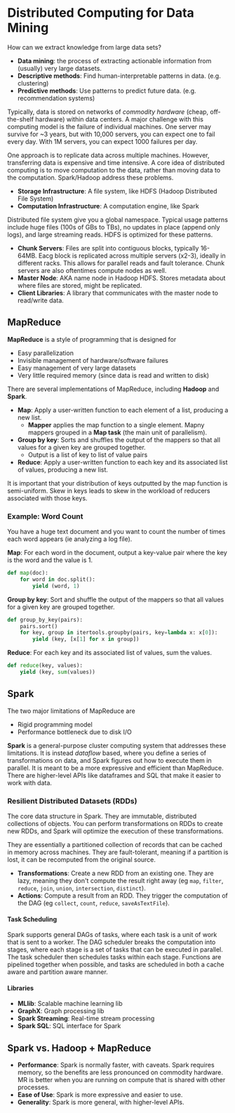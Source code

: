 # Distributed Computing for Data Mining

How can we extract knowledge from large data sets?

- **Data mining**: the process of extracting actionable information from (usually) very large datasets.
- **Descriptive methods**: Find human-interpretable patterns in data. (e.g. clustering)
- **Predictive methods**: Use patterns to predict future data. (e.g. recommendation systems)

Typically, data is stored on networks of *commodity hardware* (cheap, off-the-shelf hardware) within data centers. A major challenge with this computing model is the failure of individual machines. One server may survive for ~3 years, but with 10,000 servers, you can expect one to fail every day. With 1M servers, you can expect 1000 failures per day.

One approach is to replicate data across multiple machines. However, transferring data is expensive and time intensive. A core idea of distributed computing is to move computation to the data, rather than moving data to the computation. Spark/Hadoop address these problems.

- **Storage Infrastructure**: A file system, like HDFS (Hadoop Distributed File System)
- **Computation Infrastructure**: A computation engine, like Spark

Distributed file system give you a global namespace. Typical usage patterns include huge files (100s of GBs to TBs), no updates in place (append only logs), and large streaming reads. HDFS is optimized for these patterns.

- **Chunk Servers**: Files are split into contiguous blocks, typically 16-64MB. Eacg block is replicated across multiple servers (x2-3), ideally in different racks. This allows for parallel reads and fault tolerance. Chunk servers are also oftentimes compute nodes as well.
- **Master Node**: AKA name node in Hadoop HDFS. Stores metadata about where files are stored, might be replicated.
- **Client Libraries**: A library that communicates with the master node to read/write data.

## MapReduce

**MapReduce** is a style of programming that is designed for
- Easy parallelization
- Invisible management of hardware/software failures
- Easy management of very large datasets
- Very little required memory (since data is read and written to disk)

There are several implementations of MapReduce, including **Hadoop** and **Spark**.

- **Map**: Apply a user-written function to each element of a list, producing a new list.
  - **Mapper** applies the map function to a single element. Mapny mappers grouped in a **Map task** (the main unit of parallelism).
- **Group by key**: Sorts and shuffles the output of the mappers so that all values for a given key are grouped together.
  - Output is a list of key to list of value pairs
- **Reduce**: Apply a user-written function to each key and its associated list of values, producing a new list.

It is important that your distribution of keys outputted by the map function is semi-uniform. Skew in keys leads to skew in the workload of reducers associated with those keys.

### Example: Word Count

You have a huge text document and you want to count the number of times each word appears (ie analyzing a log file).

**Map**: For each word in the document, output a key-value pair where the key is the word and the value is 1.

```python
def map(doc):
    for word in doc.split():
        yield (word, 1)
```

**Group by key**: Sort and shuffle the output of the mappers so that all values for a given key are grouped together.

```python
def group_by_key(pairs):
    pairs.sort()
    for key, group in itertools.groupby(pairs, key=lambda x: x[0]):
        yield (key, [x[1] for x in group])
```

**Reduce**: For each key and its associated list of values, sum the values.

```python
def reduce(key, values):
    yield (key, sum(values))
```

## Spark

The two major limitations of MapReduce are
- Rigid programming model
- Performance bottleneck due to disk I/O

**Spark** is a general-purpose cluster computing system that addresses these limitations. It is instead *dataflow* based, where you define a series of transformations on data, and Spark figures out how to execute them in parallel. It is meant to be a more expressive and efficient than MapReduce. There are higher-level APIs like dataframes and SQL that make it easier to work with data.

### Resilient Distributed Datasets (RDDs)
The core data structure in Spark. They are immutable, distributed collections of objects. You can perform transformations on RDDs to create new RDDs, and Spark will optimize the execution of these transformations.

They are essentially a partitioned collection of records that can be cached in memory across machines. They are fault-tolerant, meaning if a partition is lost, it can be recomputed from the original source.

- **Transformations**: Create a new RDD from an existing one. They are lazy, meaning they don't compute the result right away (eg `map`, `filter`, `reduce`, `join`, `union`, `intersection`, `distinct`).
- **Actions**: Compute a result from an RDD. They trigger the computation of the DAG (eg `collect`, `count`, `reduce`, `saveAsTextFile`).

#### Task Scheduling

Spark supports general DAGs of tasks, where each task is a unit of work that is sent to a worker. The DAG scheduler breaks the computation into stages, where each stage is a set of tasks that can be executed in parallel. The task scheduler then schedules tasks within each stage. Functions are pipelined together when possible, and tasks are scheduled in both a cache aware and partition aware manner.

#### Libraries

- **MLlib**: Scalable machine learning lib
- **GraphX**: Graph processing lib
- **Spark Streaming**: Real-time stream processing
- **Spark SQL**: SQL interface for Spark

## Spark vs. Hadoop + MapReduce

- **Performance**: Spark is normally faster, with caveats. Spark requires memory, so the benefits are less pronounced on commodity hardware. MR is better when you are running on compute that is shared with other processes.
- **Ease of Use**: Spark is more expressive and easier to use.
- **Generality**: Spark is more general, with higher-level APIs.